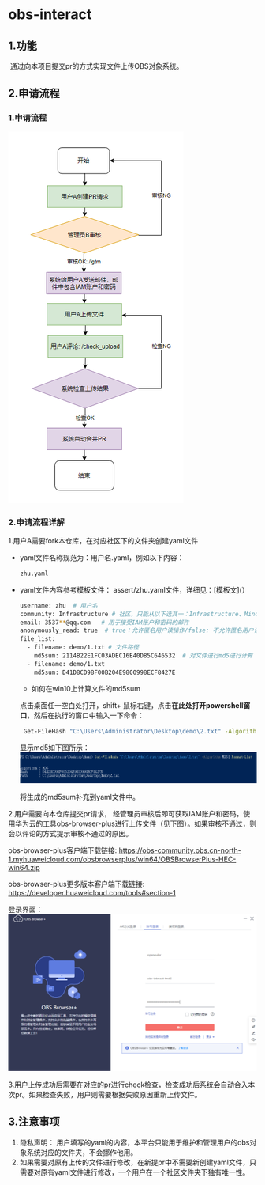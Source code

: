 # obs-interact

## 1.功能

​		通过向本项目提交pr的方式实现文件上传OBS对象系统。

## 2.申请流程

### 1.申请流程

<img src="assert/1666608653673.png" alt="md5sum显示"/>

### 2.申请流程详解

1.用户A需要fork本仓库，在对应社区下的文件夹创建yaml文件

+ yaml文件名称规范为：用户名.yaml，例如以下内容：

  ~~~bash
  zhu.yaml
  ~~~

+ yaml文件内容参考模板文件： assert/zhu.yaml文件，详细见：[模板文](）

  ~~~bash
  username: zhu  # 用户名
  community: Infrastructure # 社区，只能从以下选其一：Infrastructure、MindSpore、openGauss、openEuler、openLooKeng
  email: 3537**@qq.com   # 用于接受IAM账户和密码的邮件
  anonymously_read: true  # true：允许匿名用户读操作/false: 不允许匿名用户读操作
  file_list:
    - filename: demo/1.txt # 文件路径
      md5sum: 2114B22E1FC03ADEC16E40D85C646532  # 对文件进行md5进行计算
    - filename: demo/1.txt
      md5sum: D41D8CD98F00B204E9800998ECF8427E
  ~~~

  + 如何在win10上计算文件的md5sum

  点击桌面任一空白处打开，shift+ 鼠标右键，点击**在此处打开powershell窗口**，然后在执行的窗口中输入一下命令： 

  ~~~bash
   Get-FileHash "C:\Users\Administrator\Desktop\demo\2.txt" -Algorithm MD5| Format-List
  ~~~

  显示md5如下图所示：
  <img src="assert/1666611329324.png" alt="md5sum显示"/>

  将生成的md5sum补充到yaml文件中。

2.用户需要向本仓库提交pr请求， 经管理员审核后即可获取IAM账户和密码，使用华为云的工具obs-browser-plus进行上传文件（见下图）。如果审核不通过，则会以评论的方式提示审核不通过的原因。

obs-browser-plus客户端下载链接:   https://obs-community.obs.cn-north-1.myhuaweicloud.com/obsbrowserplus/win64/OBSBrowserPlus-HEC-win64.zip

obs-browser-plus更多版本客户端下载链接:   https://developer.huaweicloud.com/tools#section-1

登录界面：
  <img src="assert/1666611529115.png" alt="登录页面"/>



3.用户上传成功后需要在对应的pr进行check检查，检查成功后系统会自动合入本次pr。如果检查失败，用户则需要根据失败原因重新上传文件。



## 3.注意事项

1. 隐私声明： 用户填写的yaml的内容，本平台只能用于维护和管理用户的obs对象系统对应的文件夹，不会挪作他用。
2. 如果需要对原有上传的文件进行修改，在新提pr中不需要新创建yaml文件，只需要对原有yaml文件进行修改，一个用户在一个社区文件夹下独有唯一性。